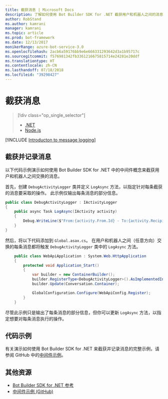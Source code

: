 ```yaml
---
title: 截获消息 | Microsoft Docs
description: 了解如何使用 Bot Builder SDK for .NET 截获用户和机器人之间的消息。
author: RobStand
ms.author: kamrani
manager: kamrani
ms.topic: article
ms.prod: bot-framework
ms.date: 12/13/2017
monikerRange: azure-bot-service-3.0
ms.openlocfilehash: 2acb6a59176bb9e6e666331293642d3a1b95717c
ms.sourcegitcommit: f576981342fb3361216675815714e24281e20ddf
ms.translationtype: HT
ms.contentlocale: zh-CN
ms.lasthandoff: 07/18/2018
ms.locfileid: "39298427"
---
```

# <a name="intercept-messages"></a>截获消息
> [!div class="op_single_selector"]
> - [.NET](../dotnet/bot-builder-dotnet-middleware.md)
> - [Node.js](../nodejs/bot-builder-nodejs-intercept-messages.md)

[!INCLUDE [Introducton to message logging](../includes/snippet-message-logging-intro.md)]

## <a name="intercept-and-log-messages"></a>截获并记录消息

以下代码示例演示如何使用 Bot Builder SDK for .NET 中的中间件概念来截获用户和机器人之间交换的消息。 

首先，创建 `DebugActivityLogger` 类并定义 `LogAsync` 方法，以指定针对每条截获的消息要采取的操作。 此示例仅输出每条消息的部分信息。

```cs
public class DebugActivityLogger : IActivityLogger
{
    public async Task LogAsync(IActivity activity)
    {
        Debug.WriteLine($"From:{activity.From.Id} - To:{activity.Recipient.Id} - Message:{activity.AsMessageActivity()?.Text}");
    }
}
```

然后，将以下代码添加到 `Global.asax.cs`。  在用户和机器人之间（任意方向）交换的每条消息都将触发 `DebugActivityLogger` 类中的 `LogAsync` 方法。 

```cs
    public class WebApiApplication : System.Web.HttpApplication
    {
        protected void Application_Start()
        {
            var builder = new ContainerBuilder();
            builder.RegisterType<DebugActivityLogger>().AsImplementedInterfaces().InstancePerDependency();
            builder.Update(Conversation.Container);

            GlobalConfiguration.Configure(WebApiConfig.Register);
        }
    }
```

尽管此示例只是输出了每条消息的部分信息，但你可以更新 `LogAsync` 方法，以指定想要对每条消息执行的操作。 

## <a name="sample-code"></a>代码示例 

有关演示如何使用 Bot Builder SDK for .NET 来截获并记录消息的完整示例，请参阅 GitHub 中的<a href="https://github.com/Microsoft/BotBuilder-Samples/tree/master/CSharp/core-Middleware" target="_blank">中间件示例</a>。 

## <a name="additional-resources"></a>其他资源

- <a href="/dotnet/api/?view=botbuilder-3.11.0" target="_blank">Bot Builder SDK for .NET 参考</a>
- <a href="https://github.com/Microsoft/BotBuilder-Samples/tree/master/CSharp/core-Middleware" target="_blank">中间件示例 (GitHub)</a>
